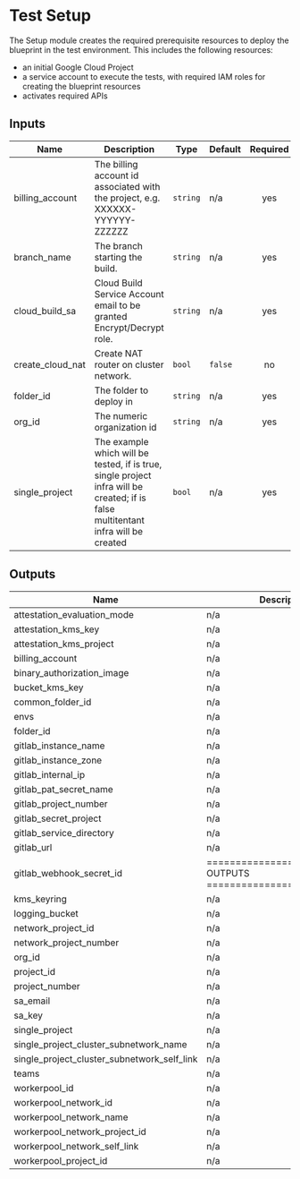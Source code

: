 # Test Setup

The Setup module creates the required prerequisite resources to deploy the blueprint in the test environment. This includes the following resources:
- an initial Google Cloud Project
- a service account to execute the tests, with required IAM roles for creating the blueprint resources
- activates required APIs

<!-- BEGINNING OF PRE-COMMIT-TERRAFORM DOCS HOOK -->
## Inputs

| Name | Description | Type | Default | Required |
|------|-------------|------|---------|:--------:|
| billing\_account | The billing account id associated with the project, e.g. XXXXXX-YYYYYY-ZZZZZZ | `string` | n/a | yes |
| branch\_name | The branch starting the build. | `string` | n/a | yes |
| cloud\_build\_sa | Cloud Build Service Account email to be granted Encrypt/Decrypt role. | `string` | n/a | yes |
| create\_cloud\_nat | Create NAT router on cluster network. | `bool` | `false` | no |
| folder\_id | The folder to deploy in | `string` | n/a | yes |
| org\_id | The numeric organization id | `string` | n/a | yes |
| single\_project | The example which will be tested, if is true, single project infra will be created; if is false multitentant infra will be created | `bool` | n/a | yes |

## Outputs

| Name | Description |
|------|-------------|
| attestation\_evaluation\_mode | n/a |
| attestation\_kms\_key | n/a |
| attestation\_kms\_project | n/a |
| billing\_account | n/a |
| binary\_authorization\_image | n/a |
| bucket\_kms\_key | n/a |
| common\_folder\_id | n/a |
| envs | n/a |
| folder\_id | n/a |
| gitlab\_instance\_name | n/a |
| gitlab\_instance\_zone | n/a |
| gitlab\_internal\_ip | n/a |
| gitlab\_pat\_secret\_name | n/a |
| gitlab\_project\_number | n/a |
| gitlab\_secret\_project | n/a |
| gitlab\_service\_directory | n/a |
| gitlab\_url | n/a |
| gitlab\_webhook\_secret\_id | =========================== OUTPUTS =========================== |
| kms\_keyring | n/a |
| logging\_bucket | n/a |
| network\_project\_id | n/a |
| network\_project\_number | n/a |
| org\_id | n/a |
| project\_id | n/a |
| project\_number | n/a |
| sa\_email | n/a |
| sa\_key | n/a |
| single\_project | n/a |
| single\_project\_cluster\_subnetwork\_name | n/a |
| single\_project\_cluster\_subnetwork\_self\_link | n/a |
| teams | n/a |
| workerpool\_id | n/a |
| workerpool\_network\_id | n/a |
| workerpool\_network\_name | n/a |
| workerpool\_network\_project\_id | n/a |
| workerpool\_network\_self\_link | n/a |
| workerpool\_project\_id | n/a |

<!-- END OF PRE-COMMIT-TERRAFORM DOCS HOOK -->
